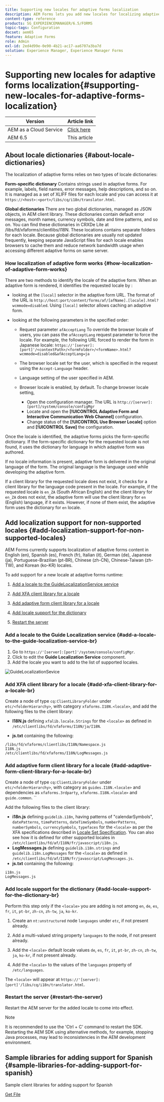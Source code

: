 ```yaml
---
title: Supporting new locales for adaptive forms localization
description: AEM Forms lets you add new locales for localizing adaptive forms. The supported locales by default are English, French, German, and Japanese.
content-type: reference
products: SG_EXPERIENCEMANAGER/6.5/FORMS
topic-tags: Configuration
docset: aem65
feature: Adaptive Forms
role: Admin
exl-id: 2ed4d99e-0e90-4b21-ac17-aa6707a3ba7d
solution: Experience Manager, Experience Manager Forms
---
```

# Supporting new locales for adaptive forms localization{#supporting-new-locales-for-adaptive-forms-localization}

| Version | Article link |
| -------- | ---------------------------- |
| AEM as a Cloud Service |    [Click here](https://experienceleague.adobe.com/docs/experience-manager-cloud-service/content/forms/adaptive-forms-authoring/authoring-adaptive-forms-foundation-components/supporting-new-language-localization.html)                  |
| AEM 6.5     | This article         |

## About locale dictionaries {#about-locale-dictionaries}

The localization of adaptive forms relies on two types of locale dictionaries:

**Form-specific dictionary** Contains strings used in adaptive forms. For example, labels, field names, error messages, help descriptions, and so on. It is managed as a set of XLIFF files for each locale and you can access it at `https://<host>:<port>/libs/cq/i18n/translator.html`.

**Global dictionaries** There are two global dictionaries, managed as JSON objects, in AEM client library. These dictionaries contain default error messages, month names, currency symbols, date and time patterns, and so on. You can find these dictionaries in CRXDe Lite at /libs/fd/xfaforms/clientlibs/I18N. These locations contains separate folders for each locale. Because global dictionaries are usually not updated frequently, keeping separate JavaScript files for each locale enables browsers to cache them and reduce network bandwidth usage when accessing different adaptive forms on same server.

### How localization of adaptive form works {#how-localization-of-adaptive-form-works}

There are two methods to identify the locale of the adaptive form. When an adaptive form is rendered, it identifies the requested locale by : 

* looking at the `[local]` selector in the adaptive form URL. The format of the URL is `http://host:port/content/forms/af/[afName].[locale].html?wcmmode=disabled`. Using `[local]` selector allows caching an adaptive form. 

* looking at the following parameters in the specified order:

  * Request parameter `afAcceptLang`
  To override the browser locale of users, you can pass the `afAcceptLang` request parameter to force the locale. For example, the following URL forced to render the form in Japanese locale:
  `https://'[server]:[port]'/<contextPath>/<formFolder>/<formName>.html?wcmmode=disabled&afAcceptLang=ja`

  * The browser locale set for the user, which is specified in the request using the `Accept-Language` header.

  * Language setting of the user specified in AEM.
  
  * Browser locale is enabled, by default. To change browser locale setting,
    * Open the configuration manager. The URL is `http://[server]:[port]/system/console/configMgr`
    * Locate and open the **[!UICONTROL Adaptive Form and Interactive Communication Web Channel]** configuration.
    * Change status of the **[!UICONTROL Use Browser Locale]** option and  **[!UICONTROL Save]** the configuration. 

Once the locale is identified, the adaptive forms picks the form-specific dictionary. If the form-specific dictionary for the requested locale is not found, it uses the dictionary for language in which adaptive form was authored.

If no locale information is present, adaptive form is delivered in the original language of the form. The original language is the language used while developing the adaptive form.  

If a client library for the requested locale does not exist, it checks for a client library for the language code present in the locale. For example, if the requested locale is `en_ZA` (South African English) and the client library for `en_ZA` does not exist, the adaptive form will use the client library for `en` (English) language, if it exists. However, if none of them exist, the adaptive form uses the dictionary for `en` locale.

## Add localization support for non-supported locales {#add-localization-support-for-non-supported-locales}

AEM Forms currently supports localization of adaptive forms content in English (en), Spanish (es), French (fr), Italian (it), German (de), Japanese (ja), Portuguese-Brazilian (pt-BR), Chinese (zh-CN), Chinese-Taiwan (zh-TW), and Korean (ko-KR) locales.

To add support for a new locale at adaptive forms runtime:

1. [Add a locale to the GuideLocalizationService service](../../forms/using/supporting-new-language-localization.md#p-add-a-locale-to-the-guide-localization-service-br-p)

1. [Add XFA client library for a locale](../../forms/using/supporting-new-language-localization.md#p-add-xfa-client-library-for-a-locale-br-p)

1. [Add adaptive form client library for a locale](../../forms/using/supporting-new-language-localization.md#p-add-adaptive-form-client-library-for-a-locale-br-p)
1. [Add locale support for the dictionary](../../forms/using/supporting-new-language-localization.md#p-add-locale-support-for-the-dictionary-br-p)
1. [Restart the server](../../forms/using/supporting-new-language-localization.md#p-restart-the-server-p)

### Add a locale to the Guide Localization service {#add-a-locale-to-the-guide-localization-service-br}

1. Go to `https://'[server]:[port]'/system/console/configMgr`.
1. Click to edit the **Guide Localization Service** component.
1. Add the locale you want to add to the list of supported locales.

![GuideLocalizationSevice](assets/configservice.png)

### Add XFA client library for a locale {#add-xfa-client-library-for-a-locale-br}

Create a node of type `cq:ClientLibraryFolder` under `etc/<folderHierarchy>`, with category `xfaforms.I18N.<locale>`, and add the following files to the client library:

* **I18N.js** defining `xfalib.locale.Strings` for the `<locale>` as defined in `/etc/clientlibs/fd/xfaforms/I18N/ja/I18N`.

* **js.txt** containing the following:

```text
/libs/fd/xfaforms/clientlibs/I18N/Namespace.js
I18N.js
/etc/clientlibs/fd/xfaforms/I18N/LogMessages.js
```

### Add adaptive form client library for a locale {#add-adaptive-form-client-library-for-a-locale-br}

Create a node of type `cq:ClientLibraryFolder` under `etc/<folderHierarchy>`, with category as `guides.I18N.<locale>` and dependencies as `xfaforms.3rdparty`, `xfaforms.I18N.<locale>` and `guide.common`. ``

Add the following files to the client library:

* **i18n.js** defining `guidelib.i18n`, having patterns of "calendarSymbols", `datePatterns`, `timePatterns`, `dateTimeSymbols`, `numberPatterns`, `numberSymbols`, `currencySymbols`, `typefaces` for the `<locale>` as per the XFA specifications described in [Locale Set Specification](https://helpx.adobe.com/content/dam/Adobe/specs/xfa_spec_3_3.pdf). You can also see how it is defined for other supported locales in `/etc/clientlibs/fd/af/I18N/fr/javascript/i18n.js`.
* **LogMessages.js** defining `guidelib.i18n.strings` and `guidelib.i18n.LogMessages` for the `<locale>` as defined in `/etc/clientlibs/fd/af/I18N/fr/javascript/LogMessages.js`.
* **js.txt** containing the following:

```text
i18n.js
LogMessages.js
```

### Add locale support for the dictionary {#add-locale-support-for-the-dictionary-br}

Perform this step only if the `<locale>` you are adding is not among `en`, `de`, `es`, `fr`, `it`, `pt-br`, `zh-cn`, `zh-tw`, `ja`, `ko-kr`.

1. Create an `nt:unstructured` node `languages` under `etc`, if not present already.

1. Add a multi-valued string property `languages` to the node, if not present already.
1. Add the `<locale>` default locale values `de`, `es`, `fr`, `it`, `pt-br`, `zh-cn`, `zh-tw`, `ja`, `ko-kr`, if not present already.

1. Add the `<locale>` to the values of the `languages` property of `/etc/languages`.

The `<locale>` will appear at `https://'[server]:[port]'/libs/cq/i18n/translator.html`.

### Restart the server {#restart-the-server}

Restart the AEM server for the added locale to come into effect.

>[!NOTE]
>
> It is recommended to use the 'Ctrl + C' command to restart the SDK. Restarting the AEM SDK using alternative methods, for example, stopping Java processes, may lead to inconsistencies in the AEM development environment.

## Sample libraries for adding support for Spanish {#sample-libraries-for-adding-support-for-spanish}

Sample client libraries for adding support for Spanish

[Get File](assets/sample.zip)
